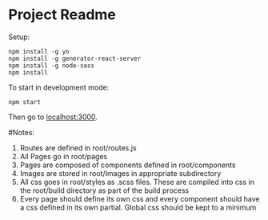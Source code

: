 # Project Readme

Setup:

```shell
npm install -g yo
npm install -g generator-react-server
npm install -g node-sass
npm install
```

To start in development mode:

```shell
npm start
```
Then go to [localhost:3000](http://localhost:3000/).

#Notes:

1. Routes are defined in root/routes.js
2. All Pages go in root/pages
3. Pages are composed of components defined in root/components
4. Images are stored in root/Images in appropriate subdirectory
5. All css goes in root/styles as .scss files. These are compiled into css in the root/build directory as part of the build process
6. Every page should define its own css and every component should have a css defined in its own partial. Global css should be kept to a minimum
